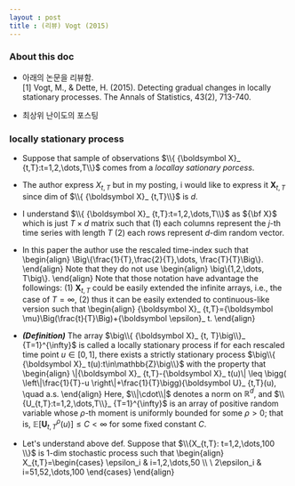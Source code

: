 ```yaml
---
layout : post 
title : (리뷰) Vogt (2015) 
---
```


### About this doc

- 아래의 논문을 리뷰함. <br/>
[1] Vogt, M., & Dette, H. (2015). Detecting gradual changes in locally stationary processes. The Annals of Statistics, 43(2), 713-740. 

- 최상위 난이도의 포스팅 

### locally stationary process

- Suppose that sample of observations $\\{ {\boldsymbol X}_ {t,T}:t=1,2,\dots,T\\}$ comes from a *locallay sationary porcess*. 

- The author express $X_{t,T}$ but in my posting, i would like to express it ${\boldsymbol X}_ {t,T}$ since dim of $\\{ {\boldsymbol X}_ {t,T}\\}$ is $d$. 

- I understand $\\{ {\boldsymbol X}_ {t,T}:t=1,2,\dots,T\\}$ as ${\bf X}$ which is just $T \times d$ matrix such that (1) each columns represent the $j$-th time series with length $T$ (2) each rows represent $d$-dim random vector. 

- In this paper the author use the rescaled time-index such that
\begin{align}
\Big\\{\frac{1}{T},\frac{2}{T},\dots, \frac{T}{T}\Big\\}.
\end{align}
Note that they do not use 
\begin{align}
\big\\{1,2,\dots, T\big\\}.
\end{align}
Note that those notation have advantage the followings: (1) ${\boldsymbol X}_ {t,T}$ could be easily extended the infinite arrays, i.e., the case of $T=\infty$, (2) thus it can be easily extended to continuous-like version such that 
\begin{align}
{\boldsymbol X}_ {t,T}={\boldsymbol \mu}\Big(\frac{t}{T}\Big)+{\boldsymbol \epsilon}_ t.
\end{align}

- ***(Definition)*** The array $\big\\{ {\boldsymbol X}_ {t, T}\big\\}_ {T=1}^{\infty}$ is called a locally stationary process if for each rescaled time point $u\in[0,1]$, there exists a strictly stationary process $\big\\{ {\boldsymbol X}_ t(u):t\in\mathbb{Z}\big\\}$ with the property that 
\begin{align}
\\|{\boldsymbol X}_ {t,T}-{\boldsymbol X}_ t(u)\\| \leq \bigg( \left\\|\frac{1}{T}-u \right\\|+\frac{1}{T}\bigg){\boldsymbol U}_ {t,T}(u), \quad a.s.
\end{align}
Here, $\\|\cdot\\|$ denotes a norm on $\mathbb{R}^d$, and $\\{U_{t,T}:t=1,2,\dots,T\\}_ {T=1}^{\infty}$ is an array of positive random variable whose $\rho$-th moment is uniformly bounded for some $\rho>0$; that is, $\mathbb{E}[{\boldsymbol U}_ {t,T}^{\rho}(u)]\leq C < \infty$ for some fixed constant $C$. 

- Let's understand above def. Suppose that $\\{X_{t,T}: t=1,2,\dots,100 \\}$ is $1$-dim stochastic process such that
\begin{align}
X_{t,T}=\begin{cases}
\epsilon_i & i=1,2,\dots,50 \\\\ \\
2\epsilon_i & i=51,52,\dots,100
\end{cases}
\end{align}

